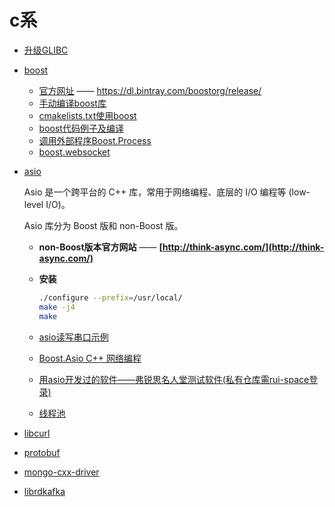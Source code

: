 # c系

- [升级GLIBC](glibc.update.md)

- [boost](boost/readme.md)
  - [官方网址](https://dl.bintray.com/boostorg/release/) —— <https://dl.bintray.com/boostorg/release/>
  - [手动编译boost库](boost/compile.md)
  - [cmakelists.txt使用boost](boost/cmake.md)
  - [boost代码例子及编译](boost/eg.md)
  - [调用外部程序Boost.Process](boost/process.md)
  - [boost.websocket](boost/websocket/readme.md)
  
- [asio](asio/readme.md)

  Asio 是一个跨平台的 C++ 库，常用于网络编程、底层的 I/O 编程等 (low-level I/O)。

  Asio 库分为 Boost 版和 non-Boost 版。

  - **non-Boost版本官方网站** —— **[http://think-async.com/](http://think-async.com/)**

  - **安装**

    ```bash
    ./configure --prefix=/usr/local/
    make -j4
    make
    ```

  - [asio读写串口示例](asio/com.eg.md)

  - [Boost.Asio C++ 网络编程](asio/boost/network.programming.md)

  - [用asio开发过的软件——弗锐思名人堂测试软件(私有仓库需rui-space登录)](https://github.com/rui-space/myfrs.halloffame/tree/master/halloffame.test)

  - [线程池](asio/thread_pool.md)

- [libcurl](curl/readme.md)

- [protobuf](https://github.com/yueyemingming/mydocs/blob/message/protobuf/readme.md)

- [mongo-cxx-driver](mongo-cxx-driver/readme.md)

- [librdkafka](kafka/readme.md)
